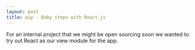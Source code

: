 ```yaml
---
layout: post
title: wip - Baby steps with React.js
---
```


For an internal project that we might be open sourcing soon we wanted to try out React as our view module for the app.
